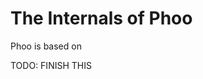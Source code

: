 # The Internals of Phoo

<!-- cSpell:ignore phoo -->
<!-- [TOC] -->

Phoo is based on

TODO: FINISH THIS
